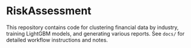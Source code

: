 # RiskAssessment

This repository contains code for clustering financial data by industry,
training LightGBM models, and generating various reports. See `docs/` for
detailed workflow instructions and notes.
